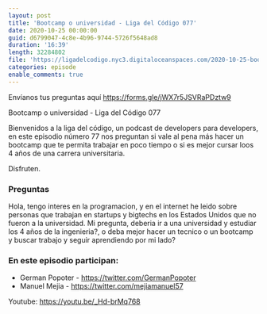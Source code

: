 ```yaml
---
layout: post
title: 'Bootcamp o universidad - Liga del Código 077'
date: 2020-10-25 00:00:00
guid: d6799047-4c8e-4b96-9744-5726f5648ad8
duration: '16:39'
length: 32284802
file: 'https://ligadelcodigo.nyc3.digitaloceanspaces.com/2020-10-25-bootcamp-o-universidad.mp3'
categories: episode
enable_comments: true
---
```


Envíanos tus preguntas aquí https://forms.gle/jWX7r5JSVRaPDztw9

Bootcamp o universidad - Liga del Código 077

Bienvenidos a la liga del código, un podcast de developers para developers, en este episodio número 77 nos preguntan si vale al pena más hacer un bootcamp que te permita trabajar en poco tiempo o si es mejor cursar loos 4 años de una carrera universitaria.

Disfruten.

### Preguntas

Hola, tengo interes en la programacion, y en el internet he leido sobre personas que trabajan en startups y bigtechs en los Estados Unidos que no fueron a la universidad. Mi pregunta, deberia ir a una universidad y estudiar los 4 años de la ingenieria?, o deba mejor hacer un tecnico o un bootcamp y buscar trabajo y seguir aprendiendo por mi lado?

### En este episodio participan:

- German Popoter - https://twitter.com/GermanPopoter
- Manuel Mejia - https://twitter.com/mejiamanuel57

Youtube: https://youtu.be/_Hd-brMq768
